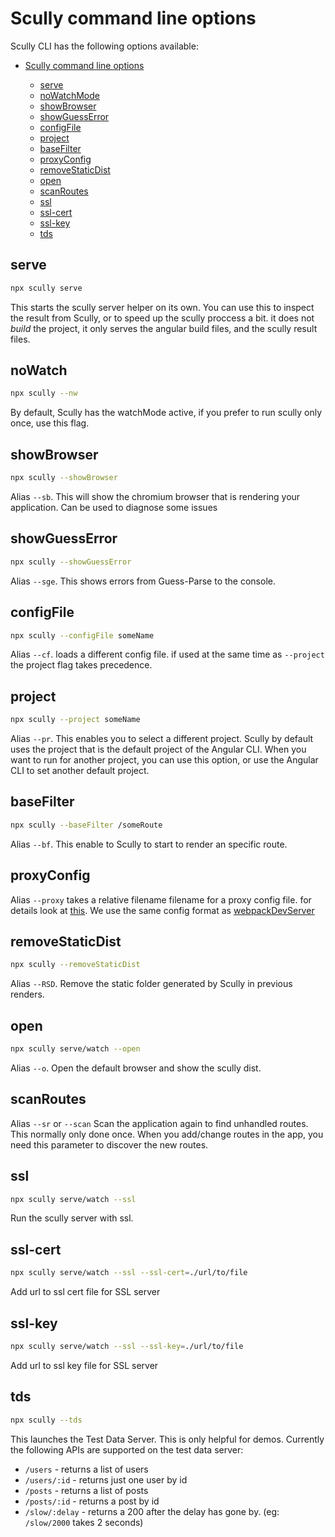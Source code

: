 # Scully command line options

Scully CLI has the following options available:

- [Scully command line options](#scully-command-line-options)

  - [serve](#serve)
  - [noWatchMode](#noWatch)
  - [showBrowser](#showbrowser)
  - [showGuessError](#showguesserror)
  - [configFile](#configfile)
  - [project](#project)
  - [baseFilter](#basefilter)
  - [proxyConfig](proxyconfig)
  - [removeStaticDist](#removestaticdist)
  - [open](#open)
  - [scanRoutes](scanRoutes)
  - [ssl](#ssl)
  - [ssl-cert](#ssl-cert)
  - [ssl-key](#ssl-key)
  - [tds](#tds)

## serve

```bash
npx scully serve
```

This starts the scully server helper on its own. You can use this to inspect the result from Scully, or to speed up the scully proccess a bit. it does not _build_ the project, it only serves the angular build files, and the scully result files.

## noWatch

```bash
npx scully --nw
```

By default, Scully has the watchMode active, if you prefer to run scully only once, use this flag.

## showBrowser

```bash
npx scully --showBrowser
```

Alias `--sb`. This will show the chromium browser that is rendering your application. Can be used to diagnose some issues

## showGuessError

```bash
npx scully --showGuessError
```

Alias `--sge`. This shows errors from Guess-Parse to the console.

## configFile

```bash
npx scully --configFile someName
```

Alias `--cf`. loads a different config file. if used at the same time as `--project` the project flag takes precedence.

## project

```bash
npx scully --project someName
```

Alias `--pr`. This enables you to select a different project. Scully by default uses the project that is the default project of the Angular CLI. When you want to run for another project, you can use this option, or use the Angular CLI to set another default project.

## baseFilter

```bash
npx scully --baseFilter /someRoute
```

Alias `--bf`. This enable to Scully to start to render an specific route.

## proxyConfig

Alias `--proxy` takes a relative filename filename for a proxy config file. for details look at [this](https://github.com/chimurai/http-proxy-middleware/blob/master/README.md). We use the same config format as [webpackDevServer](https://webpack.js.org/configuration/dev-server/#devserverproxy)

## removeStaticDist

```bash
npx scully --removeStaticDist
```

Alias `--RSD`. Remove the static folder generated by Scully in previous renders.

## open

```bash
npx scully serve/watch --open
```

Alias `--o`. Open the default browser and show the scully dist.

## scanRoutes

Alias `--sr` or `--scan`
Scan the application again to find unhandled routes. This normally only done once. When you add/change routes in the app, you need this parameter to discover the new routes.

## ssl

```bash
npx scully serve/watch --ssl
```

Run the scully server with ssl.

## ssl-cert

```bash
npx scully serve/watch --ssl --ssl-cert=./url/to/file
```

Add url to ssl cert file for SSL server

## ssl-key

```bash
npx scully serve/watch --ssl --ssl-key=./url/to/file
```

Add url to ssl key file for SSL server

## tds

```bash
npx scully --tds
```

This launches the Test Data Server. This is only helpful for demos. Currently the following APIs are
supported on the test data server:

- `/users` - returns a list of users
- `/users/:id` - returns just one user by id
- `/posts` - returns a list of posts
- `/posts/:id` - returns a post by id
- `/slow/:delay` - returns a 200 after the delay has gone by. (eg: `/slow/2000` takes 2 seconds)
